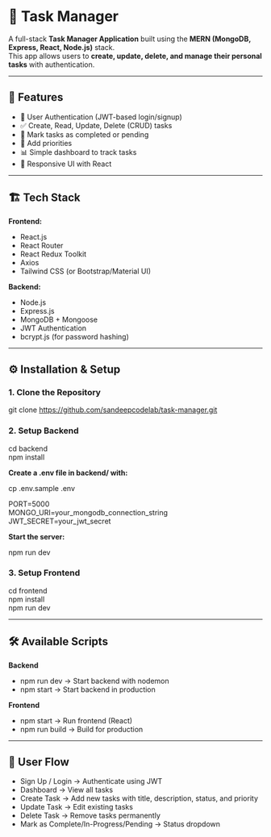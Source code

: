 # 📝 Task Manager

A full-stack **Task Manager Application** built using the **MERN (MongoDB, Express, React, Node.js)** stack.  
This app allows users to **create, update, delete, and manage their personal tasks** with authentication.

---

## 🚀 Features

- 🔐 User Authentication (JWT-based login/signup)  
- ✅ Create, Read, Update, Delete (CRUD) tasks  
- 📌 Mark tasks as completed or pending  
- 📅 Add priorities  
- 📊 Simple dashboard to track tasks  
- 🎨 Responsive UI with React  

---

## 🏗️ Tech Stack

**Frontend:**  
- React.js  
- React Router  
- React Redux Toolkit  
- Axios  
- Tailwind CSS (or Bootstrap/Material UI)  

**Backend:**  
- Node.js  
- Express.js  
- MongoDB + Mongoose  
- JWT Authentication  
- bcrypt.js (for password hashing)  

---

## ⚙️ Installation & Setup

### 1. Clone the Repository
git clone https://github.com/sandeepcodelab/task-manager.git

### 2. Setup Backend
cd backend  
npm install

**Create a .env file in backend/ with:**

cp .env.sample .env 

PORT=5000   
MONGO_URI=your_mongodb_connection_string    
JWT_SECRET=your_jwt_secret  

**Start the server:**

npm run dev     


### 3. Setup Frontend   

cd frontend     
npm install     
npm run dev     

--- 

## 🛠️ Available Scripts

**Backend**

- npm run dev → Start backend with nodemon
- npm start → Start backend in production

**Frontend**

- npm start → Run frontend (React)
- npm run build → Build for production

---

## 👤 User Flow

- Sign Up / Login → Authenticate using JWT
- Dashboard → View all tasks
- Create Task → Add new tasks with title, description, status, and priority
- Update Task → Edit existing tasks
- Delete Task → Remove tasks permanently
- Mark as Complete/In-Progress/Pending →  Status dropdown
